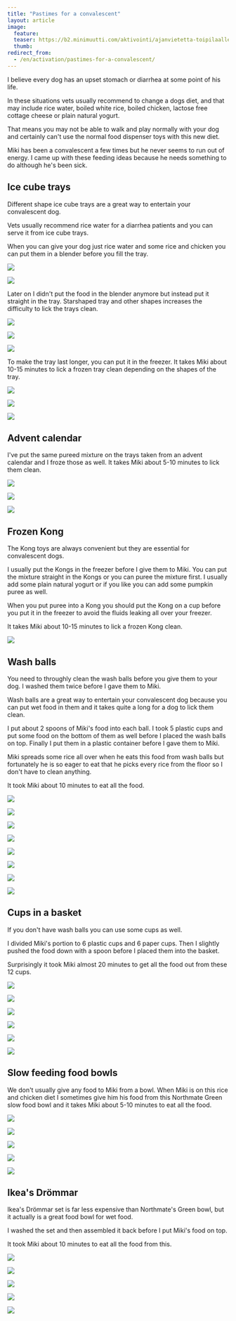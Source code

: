 ```yaml
---
title: "Pastimes for a convalescent"
layout: article
image:
  feature:
  teaser: https://b2.minimuutti.com/aktivointi/ajanvietetta-toipilaalle/DS37405-245px.jpg
  thumb:
redirect_from:
  - /en/activation/pastimes-for-a-convalescent/
---
```


I believe every dog has an upset stomach or diarrhea at some point of his life.

In these situations vets usually recommend to change a dogs diet, and that may include rice water, boiled white rice, boiled chicken, lactose free cottage cheese or plain natural yogurt.

That means you may not be able to walk and play normally with your dog and certainly can't use the normal food dispenser toys with this new diet.

Miki has been a convalescent a few times but he never seems to run out of energy. I came up with these feeding ideas because he needs something to do although he's been sick.

## Ice cube trays

Different shape ice cube trays are a great way to entertain your convalescent dog.

Vets usually recommend rice water for a diarrhea patients and you can serve it from ice cube trays.

When you can give your dog just rice water and some rice and chicken you can put them in a blender before you fill the tray.

![](https://b2.minimuutti.com/aktivointi/ajanvietetta-toipilaalle/IMG_20151213_183733-800px.jpg)

![](https://b2.minimuutti.com/aktivointi/ajanvietetta-toipilaalle/IMG_20151213_183756-800px.jpg)

Later on I didn't put the food in the blender anymore but instead put it straight in the tray. Starshaped tray and other shapes increases the difficulty to lick the trays clean.

![](https://b2.minimuutti.com/aktivointi/ajanvietetta-toipilaalle/DS10526-800px.jpg)

![](https://b2.minimuutti.com/aktivointi/ajanvietetta-toipilaalle/DS10540-800px.jpg)

![](https://b2.minimuutti.com/aktivointi/ajanvietetta-toipilaalle/DS10565-800px.jpg)

To make the tray last longer, you can put it in the freezer. It takes Miki about 10-15 minutes to lick a frozen tray clean depending on the shapes of the tray.

![](https://b2.minimuutti.com/aktivointi/ajanvietetta-toipilaalle/DS37158-800px.jpg)

![](https://b2.minimuutti.com/aktivointi/ajanvietetta-toipilaalle/DS37166-800px.jpg)

![](https://b2.minimuutti.com/aktivointi/ajanvietetta-toipilaalle/DS37187-800px.jpg)

## Advent calendar

I've put the same pureed mixture on the trays taken from an advent calendar and I froze those as well. It takes Miki about 5-10 minutes to lick them clean.

![](https://b2.minimuutti.com/aktivointi/ajanvietetta-toipilaalle/DS37106-800px.jpg)

![](https://b2.minimuutti.com/aktivointi/ajanvietetta-toipilaalle/DS37110-800px.jpg)

![](https://b2.minimuutti.com/aktivointi/ajanvietetta-toipilaalle/DS37140-800px.jpg)

## Frozen Kong

The Kong toys are always convenient but they are essential for convalescent dogs.

I usually put the Kongs in the freezer before I give them to Miki. You can put the mixture straight in the Kongs or you can puree the mixture first. I usually add some plain natural yogurt or if you like you can add some pumpkin puree as well.

When you put puree into a Kong you should put the Kong on a cup before you put it in the freezer to avoid the fluids leaking all over your freezer.

It takes Miki about 10-15 minutes to lick a frozen Kong clean.

![](https://b2.minimuutti.com/aktivointi/ajanvietetta-toipilaalle/DS37157-800px.jpg)

## Wash balls

You need to throughly clean the wash balls before you give them to your dog. I washed them twice before I gave them to Miki.

Wash balls are a great way to entertain your convalescent dog because you can put wet food in them and it takes quite a long for a dog to lick them clean.

I put about 2 spoons of Miki's food into each ball. I took 5 plastic cups and put some food on the bottom of them as well before I placed the wash balls on top. Finally I put them in a plastic container before I gave them to Miki.

Miki spreads some rice all over when he eats this food from wash balls but fortunately he is so eager to eat that he picks every rice from the floor so I don't have to clean anything.

It took Miki about 10 minutes to eat all the food.

![](https://b2.minimuutti.com/aktivointi/ajanvietetta-toipilaalle/DS37385-800px.jpg)

![](https://b2.minimuutti.com/aktivointi/ajanvietetta-toipilaalle/DS37405-800px.jpg)

![](https://b2.minimuutti.com/aktivointi/ajanvietetta-toipilaalle/DS37440-800px.jpg)

![](https://b2.minimuutti.com/aktivointi/ajanvietetta-toipilaalle/DS37475-800px.jpg)

![](https://b2.minimuutti.com/aktivointi/ajanvietetta-toipilaalle/DS37481-800px.jpg)

![](https://b2.minimuutti.com/aktivointi/ajanvietetta-toipilaalle/DS37520-800px.jpg)

![](https://b2.minimuutti.com/aktivointi/ajanvietetta-toipilaalle/DS37536-800px.jpg)

![](https://b2.minimuutti.com/aktivointi/ajanvietetta-toipilaalle/DS37551-800px.jpg)

## Cups in a basket

If you don't have wash balls you can use some cups as well.

I divided Miki's portion to 6 plastic cups and 6 paper cups. Then I slightly pushed the food down with a spoon before I placed them into the basket.

Surprisingly it took Miki almost 20 minutes to get all the food out from these 12 cups.

![](https://b2.minimuutti.com/aktivointi/ajanvietetta-toipilaalle/DS37613-800px.jpg)

![](https://b2.minimuutti.com/aktivointi/ajanvietetta-toipilaalle/DS37623-800px.jpg)

![](https://b2.minimuutti.com/aktivointi/ajanvietetta-toipilaalle/DS37639-800px.jpg)

![](https://b2.minimuutti.com/aktivointi/ajanvietetta-toipilaalle/DS37651-800px.jpg)

![](https://b2.minimuutti.com/aktivointi/ajanvietetta-toipilaalle/DS37630-800px.jpg)

![](https://b2.minimuutti.com/aktivointi/ajanvietetta-toipilaalle/DS37698-800px.jpg)

## Slow feeding food bowls

We don't usually give any food to Miki from a bowl. When Miki is on this rice and chicken diet I sometimes give him his food from this Northmate Green slow food bowl and it takes Miki about 5-10 minutes to eat all the food.

![](https://b2.minimuutti.com/aktivointilelut/muut/DS37557-800px.jpg)

![](https://b2.minimuutti.com/aktivointilelut/muut/DS37568-800px.jpg)

![](https://b2.minimuutti.com/aktivointilelut/muut/DS37579-800px.jpg)

![](https://b2.minimuutti.com/aktivointilelut/muut/DS37600-800px.jpg)

![](https://b2.minimuutti.com/aktivointilelut/muut/DS37606-800px.jpg)

## Ikea's Drömmar

Ikea's Drömmar set is far less expensive than Northmate's Green bowl, but it actually is a great food bowl for wet food.

I washed the set and then assembled it back before I put Miki's food on top.

It took Miki about 10 minutes to eat all the food from this.

![](https://b2.minimuutti.com/aktivointi/ajanvietetta-toipilaalle/DS37739-800px.jpg)

![](https://b2.minimuutti.com/aktivointi/ajanvietetta-toipilaalle/DS37744-800px.jpg)

![](https://b2.minimuutti.com/aktivointi/ajanvietetta-toipilaalle/DS37785-800px.jpg)

![](https://b2.minimuutti.com/aktivointi/ajanvietetta-toipilaalle/DS37794-800px.jpg)

![](https://b2.minimuutti.com/aktivointi/ajanvietetta-toipilaalle/DS37826-800px.jpg)
